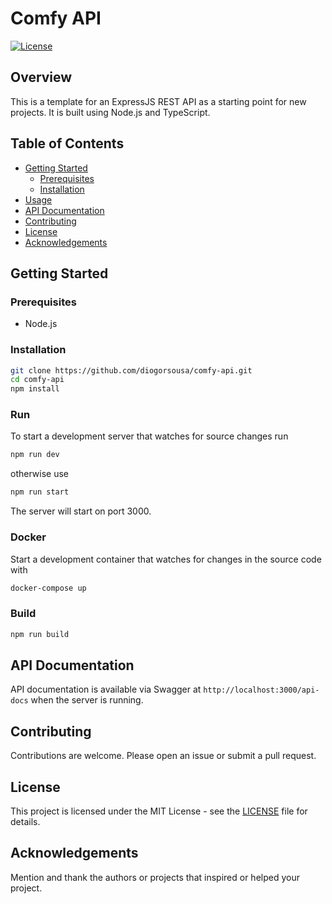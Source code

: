 # Comfy API

[![License](https://img.shields.io/badge/License-MIT-blue.svg)](LICENSE)


## Overview

This is a template for an ExpressJS REST API as a starting point for new projects. It is built using Node.js and TypeScript.

## Table of Contents

- [Getting Started](#getting-started)
  - [Prerequisites](#prerequisites)
  - [Installation](#installation)
- [Usage](#usage)
- [API Documentation](#api-documentation)
- [Contributing](#contributing)
- [License](#license)
- [Acknowledgements](#acknowledgements)

## Getting Started

### Prerequisites

- Node.js

### Installation

```bash 
git clone https://github.com/diogorsousa/comfy-api.git 
cd comfy-api 
npm install
```

### Run

To start a development server that watches for source changes run

```bash
npm run dev
```

otherwise use

```bash
npm run start
```

The server will start on port 3000.

### Docker

Start a development container that watches for changes in the source code with

```bash
docker-compose up
```

### Build

```bash
npm run build
```

## API Documentation

API documentation is available via Swagger at `http://localhost:3000/api-docs` when the server is running.

## Contributing

Contributions are welcome. Please open an issue or submit a pull request.

## License

This project is licensed under the MIT License - see the [LICENSE](LICENSE) file for details.

## Acknowledgements

Mention and thank the authors or projects that inspired or helped your project.
